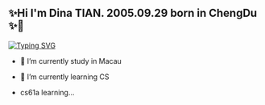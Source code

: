 ## ✨Hi I'm Dina TIAN. 2005.09.29 born in ChengDu ✨👋

[![Typing SVG](https://readme-typing-svg.demolab.com?font=Fira+Code&weight=500&size=24&pause=1000&color=F775AD&width=435&lines=In+all+the+shabby+fading;please+shine+forever)](https://git.io/typing-svg)

- 🔭 I’m currently study in Macau
- 🌱 I’m currently learning CS

- cs61a learning...
